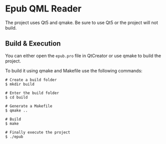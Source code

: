 # Epub QML Reader

The project uses Qt5 and qmake. Be sure to use Qt5 or the project will not build.

## Build & Execution

You can either open the `epub.pro` file in QtCreator or use qmake to build the project.

To build it using qmake and Makefile use the following commands:

```shell
# Create a build folder
$ mkdir build

# Enter the build folder
$ cd build

# Generate a Makefile
$ qmake ..

# Build
$ make

# Finally execute the project
$ ./epub
``` 
